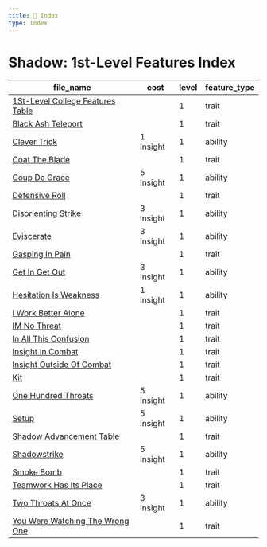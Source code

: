 ```yaml
---
title: 📑 Index
type: index
---
```


# Shadow: 1st-Level Features Index

| file_name                                                                    | cost      | level | feature_type |
| ---------------------------------------------------------------------------- | --------- | ----- | ------------ |
| [1St-Level College Features Table](1St-Level%20College%20Features%20Table)   |           | 1     | trait        |
| [Black Ash Teleport](Black%20Ash%20Teleport)                                 |           | 1     | trait        |
| [Clever Trick](Clever%20Trick)                                               | 1 Insight | 1     | ability      |
| [Coat The Blade](Coat%20The%20Blade)                                         |           | 1     | trait        |
| [Coup De Grace](Coup%20De%20Grace)                                           | 5 Insight | 1     | ability      |
| [Defensive Roll](Defensive%20Roll)                                           |           | 1     | trait        |
| [Disorienting Strike](Disorienting%20Strike)                                 | 3 Insight | 1     | ability      |
| [Eviscerate](Eviscerate)                                                     | 3 Insight | 1     | ability      |
| [Gasping In Pain](Gasping%20In%20Pain)                                       |           | 1     | trait        |
| [Get In Get Out](Get%20In%20Get%20Out)                                       | 3 Insight | 1     | ability      |
| [Hesitation Is Weakness](Hesitation%20Is%20Weakness)                         | 1 Insight | 1     | ability      |
| [I Work Better Alone](I%20Work%20Better%20Alone)                             |           | 1     | trait        |
| [IM No Threat](IM%20No%20Threat)                                             |           | 1     | trait        |
| [In All This Confusion](In%20All%20This%20Confusion)                         |           | 1     | trait        |
| [Insight In Combat](Insight%20In%20Combat)                                   |           | 1     | trait        |
| [Insight Outside Of Combat](Insight%20Outside%20Of%20Combat)                 |           | 1     | trait        |
| [Kit](Kit)                                                                   |           | 1     | trait        |
| [One Hundred Throats](One%20Hundred%20Throats)                               | 5 Insight | 1     | ability      |
| [Setup](Setup)                                                               | 5 Insight | 1     | ability      |
| [Shadow Advancement Table](Shadow%20Advancement%20Table)                     |           | 1     | trait        |
| [Shadowstrike](Shadowstrike)                                                 | 5 Insight | 1     | ability      |
| [Smoke Bomb](Smoke%20Bomb)                                                   |           | 1     | trait        |
| [Teamwork Has Its Place](Teamwork%20Has%20Its%20Place)                       |           | 1     | trait        |
| [Two Throats At Once](Two%20Throats%20At%20Once)                             | 3 Insight | 1     | ability      |
| [You Were Watching The Wrong One](You%20Were%20Watching%20The%20Wrong%20One) |           | 1     | trait        |
